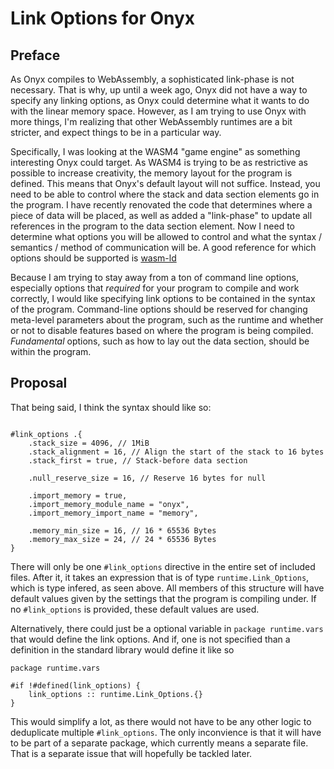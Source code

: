 Link Options for Onyx
===

## Preface

As Onyx compiles to WebAssembly, a sophisticated link-phase is not
necessary. That is why, up until a week ago, Onyx did not have a way
to specify any linking options, as Onyx could determine what it wants
to do with the linear memory space. However, as I am trying to use
Onyx with more things, I'm realizing that other WebAssembly runtimes
are a bit stricter, and expect things to be in a particular way.

Specifically, I was looking at the WASM4 "game engine" as something
interesting Onyx could target. As WASM4 is trying to be as restrictive
as possible to increase creativity, the memory layout for the program
is defined. This means that Onyx's default layout will not suffice.
Instead, you need to be able to control where the stack and data section
elements go in the program. I have recently renovated the code that
determines where a piece of data will be placed, as well as added a
"link-phase" to update all references in the program to the data section
element. Now I need to determine what options you will be allowed to
control and what the syntax / semantics / method of communication will
be. A good reference for which options should be supported is
[wasm-ld](https://lld.llvm.org/WebAssembly.html)

Because I am trying to stay away from a ton of command line options,
especially options that *required* for your program to compile and work
correctly, I would like specifying link options to be contained in the
syntax of the program. Command-line options should be reserved for
changing meta-level parameters about the program, such as the runtime
and whether or not to disable features based on where the program is
being compiled. *Fundamental* options, such as how to lay out the data
section, should be within the program.

## Proposal

That being said, I think the syntax should like so:

```onyx

#link_options .{
    .stack_size = 4096, // 1MiB
    .stack_alignment = 16, // Align the start of the stack to 16 bytes
    .stack_first = true, // Stack-before data section

    .null_reserve_size = 16, // Reserve 16 bytes for null

    .import_memory = true,
    .import_memory_module_name = "onyx",
    .import_memory_import_name = "memory",

    .memory_min_size = 16, // 16 * 65536 Bytes
    .memory_max_size = 24, // 24 * 65536 Bytes
}

```

There will only be one `#link_options` directive in the entire set
of included files. After it, it takes an expression that is of type
`runtime.Link_Options`, which is type infered, as seen above. All
members of this structure will have default values given by the settings
that the program is compiling under. If no `#link_options` is provided,
these default values are used.

Alternatively, there could just be a optional variable in
`package runtime.vars` that would define the link options. And if,
one is not specified than a definition in the standard library
would define it like so

```onyx
package runtime.vars

#if !#defined(link_options) {
    link_options :: runtime.Link_Options.{}
}

```

This would simplify a lot, as there would not have to be any other logic
to deduplicate multiple `#link_options`. The only inconvience is that
it will have to be part of a separate package, which currently means
a separate file. That is a separate issue that will hopefully be tackled
later.
